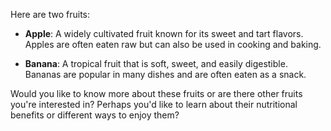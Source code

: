 Here are two fruits:

- **Apple**: A widely cultivated fruit known for its sweet and tart flavors. Apples are often eaten raw but can also be used in cooking and baking.

- **Banana**: A tropical fruit that is soft, sweet, and easily digestible. Bananas are popular in many dishes and are often eaten as a snack.

Would you like to know more about these fruits or are there other fruits you're interested in? Perhaps you'd like to learn about their nutritional benefits or different ways to enjoy them?

